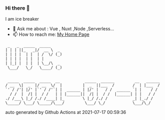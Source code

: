 ### Hi there 👋

I am ice breaker

- 💬 Ask me about : Vue , Nuxt ,Node ,Serverless...
- 📫 How to reach me: [My Home Page](https://icebreaker.top/)

```
 _   _  _____  _____     
| | | ||_   _|/  __ \  _ 
| | | |  | |  | /  \/ (_)
| | | |  | |  | |        
| |_| |  | |  | \__/\  _ 
 \___/   \_/   \____/ (_)
                         
                         
 _____  _____  _____  __           _____  ______         __   ______
/ __  \|  _  |/ __  \/  |         |  _  ||___  /        /  | |___  /
`' / /'| |/' |`' / /'`| |  ______ | |/' |   / /  ______ `| |    / / 
  / /  |  /| |  / /   | | |______||  /| |  / /  |______| | |   / /  
./ /___\ |_/ /./ /____| |_        \ |_/ /./ /           _| |_./ /   
\_____/ \___/ \_____/\___/         \___/ \_/            \___/\_/
```

auto generated by Github Actions at 2021-07-17 00:59:36
